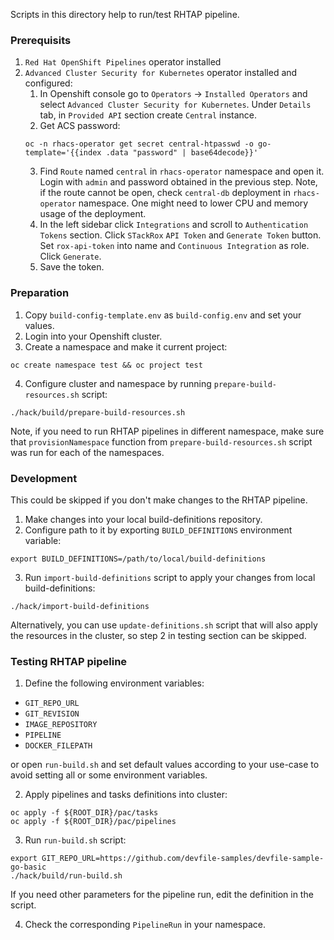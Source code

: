 
Scripts in this directory help to run/test RHTAP pipeline.

### Prerequisits

1. `Red Hat OpenShift Pipelines` operator installed
2. `Advanced Cluster Security for Kubernetes` operator installed and configured:
    1. In Openshift console go to `Operators` -> `Installed Operators` and select `Advanced Cluster Security for Kubernetes`. Under `Details` tab, in `Provided API` section create `Central` instance.
    2. Get ACS password:
    ```
    oc -n rhacs-operator get secret central-htpasswd -o go-template='{{index .data "password" | base64decode}}'
    ```
    3. Find `Route` named `central` in `rhacs-operator` namespace and open it.
    Login with `admin` and password obtained in the previous step.
    Note, if the route cannot be open, check `central-db` deployment in `rhacs-operator` namespace.
    One might need to lower CPU and memory usage of the deployment.
    4. In the left sidebar click `Integrations` and scroll to `Authentication Tokens` section. Click `STackRox` `API Token` and `Generate Token` button. Set `rox-api-token` into name and `Continuous Integration` as role. Click `Generate`.
    5. Save the token.

### Preparation

1. Copy `build-config-template.env` as `build-config.env` and set your values.
2. Login into your Openshift cluster.
3. Create a namespace and make it current project:
```
oc create namespace test && oc project test
```
4. Configure cluster and namespace by running `prepare-build-resources.sh` script:
```
./hack/build/prepare-build-resources.sh
```
Note, if you need to run RHTAP pipelines in different namespace, make sure that `provisionNamespace` function from `prepare-build-resources.sh` script was run for each of the namespaces.

### Development

This could be skipped if you don't make changes to the RHTAP pipeline.

1. Make changes into your local build-definitions repository.
2. Configure path to it by exporting `BUILD_DEFINITIONS` environment variable:
```
export BUILD_DEFINITIONS=/path/to/local/build-definitions
```
3. Run `import-build-definitions` script to apply your changes from local build-definitions:
```
./hack/import-build-definitions
```
Alternatively, you can use `update-definitions.sh` script that will also apply the resources in the cluster,
so step 2 in testing section can be skipped.

### Testing RHTAP pipeline

1. Define the following environment variables:
  - `GIT_REPO_URL`
  - `GIT_REVISION`
  - `IMAGE_REPOSITORY`
  - `PIPELINE`
  - `DOCKER_FILEPATH`

or open `run-build.sh` and set default values according to your use-case to avoid setting all or some environment variables.

2. Apply pipelines and tasks definitions into cluster:
```
oc apply -f ${ROOT_DIR}/pac/tasks
oc apply -f ${ROOT_DIR}/pac/pipelines
```

3. Run `run-build.sh` script:
```
export GIT_REPO_URL=https://github.com/devfile-samples/devfile-sample-go-basic
./hack/build/run-build.sh
```
If you need other parameters for the pipeline run, edit the definition in the script.

4. Check the corresponding `PipelineRun` in your namespace.
